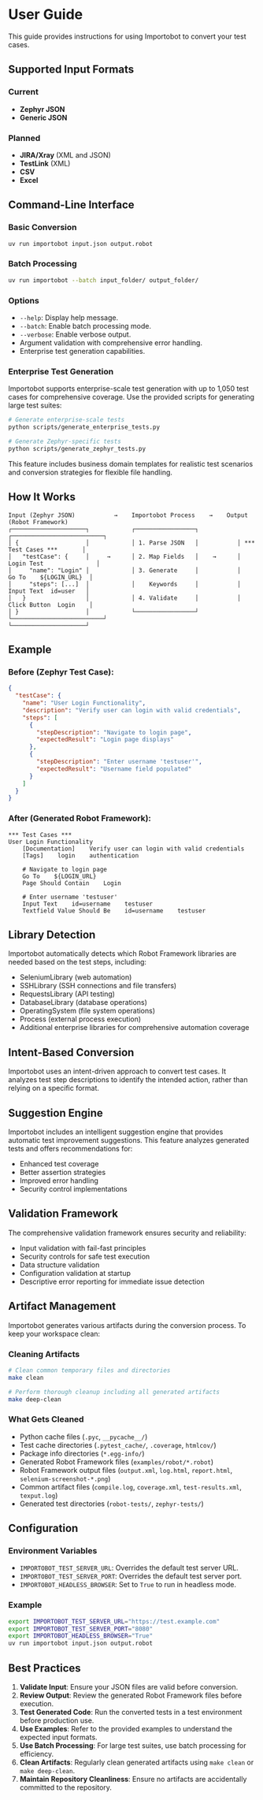 # User Guide

This guide provides instructions for using Importobot to convert your test cases.

## Supported Input Formats

### Current
- **Zephyr JSON**
- **Generic JSON**

### Planned
- **JIRA/Xray** (XML and JSON)
- **TestLink** (XML)
- **CSV**
- **Excel**

## Command-Line Interface

### Basic Conversion
```bash
uv run importobot input.json output.robot
```

### Batch Processing
```bash
uv run importobot --batch input_folder/ output_folder/
```

### Options
- `--help`: Display help message.
- `--batch`: Enable batch processing mode.
- `--verbose`: Enable verbose output.
- Argument validation with comprehensive error handling.
- Enterprise test generation capabilities.

### Enterprise Test Generation
Importobot supports enterprise-scale test generation with up to 1,050 test cases for comprehensive coverage. Use the provided scripts for generating large test suites:

```bash
# Generate enterprise-scale tests
python scripts/generate_enterprise_tests.py

# Generate Zephyr-specific tests
python scripts/generate_zephyr_tests.py
```

This feature includes business domain templates for realistic test scenarios and conversion strategies for flexible file handling.

## How It Works

```
Input (Zephyr JSON)           →    Importobot Process    →    Output (Robot Framework)
┌─────────────────────┐            ┌─────────────────┐           ┌──────────────────────────┐
│ {                   │            │ 1. Parse JSON   │           │ *** Test Cases ***       │
│   "testCase": {     │     →      │ 2. Map Fields   │    →      │ Login Test               │
│     "name": "Login" │            │ 3. Generate     │           │   Go To    ${LOGIN_URL}  │
│     "steps": [...]  │            │    Keywords     │           │   Input Text  id=user   │
│   }                 │            │ 4. Validate     │           │   Click Button  Login    │
│ }                   │            └─────────────────┘           └──────────────────────────┘
└─────────────────────┘
```

## Example

### Before (Zephyr Test Case):
```json
{
  "testCase": {
    "name": "User Login Functionality",
    "description": "Verify user can login with valid credentials",
    "steps": [
      {
        "stepDescription": "Navigate to login page",
        "expectedResult": "Login page displays"
      },
      {
        "stepDescription": "Enter username 'testuser'",
        "expectedResult": "Username field populated"
      }
    ]
  }
}
```

### After (Generated Robot Framework):
```robot
*** Test Cases ***
User Login Functionality
    [Documentation]    Verify user can login with valid credentials
    [Tags]    login    authentication

    # Navigate to login page
    Go To    ${LOGIN_URL}
    Page Should Contain    Login

    # Enter username 'testuser'
    Input Text    id=username    testuser
    Textfield Value Should Be    id=username    testuser
```

## Library Detection

Importobot automatically detects which Robot Framework libraries are needed based on the test steps, including:

- SeleniumLibrary (web automation)
- SSHLibrary (SSH connections and file transfers)
- RequestsLibrary (API testing)
- DatabaseLibrary (database operations)
- OperatingSystem (file system operations)
- Process (external process execution)
- Additional enterprise libraries for comprehensive automation coverage

## Intent-Based Conversion

Importobot uses an intent-driven approach to convert test cases. It analyzes test step descriptions to identify the intended action, rather than relying on a specific format.

## Suggestion Engine

Importobot includes an intelligent suggestion engine that provides automatic test improvement suggestions. This feature analyzes generated tests and offers recommendations for:

- Enhanced test coverage
- Better assertion strategies
- Improved error handling
- Security control implementations

## Validation Framework

The comprehensive validation framework ensures security and reliability:

- Input validation with fail-fast principles
- Security controls for safe test execution
- Data structure validation
- Configuration validation at startup
- Descriptive error reporting for immediate issue detection

## Artifact Management

Importobot generates various artifacts during the conversion process. To keep your workspace clean:

### Cleaning Artifacts
```bash
# Clean common temporary files and directories
make clean

# Perform thorough cleanup including all generated artifacts
make deep-clean
```

### What Gets Cleaned
- Python cache files (`.pyc`, `__pycache__/`)
- Test cache directories (`.pytest_cache/`, `.coverage`, `htmlcov/`)
- Package info directories (`*.egg-info/`)
- Generated Robot Framework files (`examples/robot/*.robot`)
- Robot Framework output files (`output.xml`, `log.html`, `report.html`, `selenium-screenshot-*.png`)
- Common artifact files (`compile.log`, `coverage.xml`, `test-results.xml`, `texput.log`)
- Generated test directories (`robot-tests/`, `zephyr-tests/`)

## Configuration

### Environment Variables

- `IMPORTOBOT_TEST_SERVER_URL`: Overrides the default test server URL.
- `IMPORTOBOT_TEST_SERVER_PORT`: Overrides the default test server port.
- `IMPORTOBOT_HEADLESS_BROWSER`: Set to `True` to run in headless mode.

### Example
```bash
export IMPORTOBOT_TEST_SERVER_URL="https://test.example.com"
export IMPORTOBOT_TEST_SERVER_PORT="8080"
export IMPORTOBOT_HEADLESS_BROWSER="True"
uv run importobot input.json output.robot
```

## Best Practices

1. **Validate Input**: Ensure your JSON files are valid before conversion.
2. **Review Output**: Review the generated Robot Framework files before execution.
3. **Test Generated Code**: Run the converted tests in a test environment before production use.
4. **Use Examples**: Refer to the provided examples to understand the expected input formats.
5. **Use Batch Processing**: For large test suites, use batch processing for efficiency.
6. **Clean Artifacts**: Regularly clean generated artifacts using `make clean` or `make deep-clean`.
7. **Maintain Repository Cleanliness**: Ensure no artifacts are accidentally committed to the repository.
